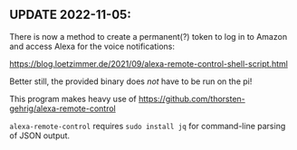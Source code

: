 UPDATE 2022-11-05:
------------------
There is now a method to create a permanent(?) token to log in to Amazon
and access Alexa for the voice notifications:

https://blog.loetzimmer.de/2021/09/alexa-remote-control-shell-script.html

Better still, the provided binary does *not* have to be run on the pi!

This program makes heavy use of https://github.com/thorsten-gehrig/alexa-remote-control

`alexa-remote-control` requires `sudo install jq` for command-line parsing of JSON output.

